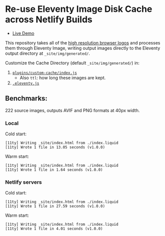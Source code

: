 # Re-use Eleventy Image Disk Cache across Netlify Builds

* [Live Demo](https://demo-eleventy-img-netlify-cache.netlify.app/)

This repository takes all of the [high resolution browser logos](https://github.com/alrra/browser-logos) and processes them through Eleventy Image, writing output images directly to the Eleventy output directory at `_site/img/generated/`.

Customize the Cache Directory (default `_site/img/generated/`) in:
1. [`plugins/custom-cache/index.js`](https://github.com/11ty/demo-eleventy-img-netlify-cache/blob/main/plugins/custom-cache/index.js)
    * Also `ttl`: how long these images are kept.
1. [`.eleventy.js`](https://github.com/11ty/demo-eleventy-img-netlify-cache/blob/main/.eleventy.js)

## Benchmarks:

222 source images, outputs AVIF and PNG formats at 40px width.

### Local

Cold start:

```
[11ty] Writing _site/index.html from ./index.liquid
[11ty] Wrote 1 file in 13.05 seconds (v1.0.0)
```

Warm start:

```
[11ty] Writing _site/index.html from ./index.liquid
[11ty] Wrote 1 file in 1.64 seconds (v1.0.0)
```

### Netlify servers

Cold start:

```
[11ty] Writing _site/index.html from ./index.liquid
[11ty] Wrote 1 file in 27.59 seconds (v1.0.0)
```

Warm start:

```
[11ty] Writing _site/index.html from ./index.liquid
[11ty] Wrote 1 file in 4.01 seconds (v1.0.0)
```